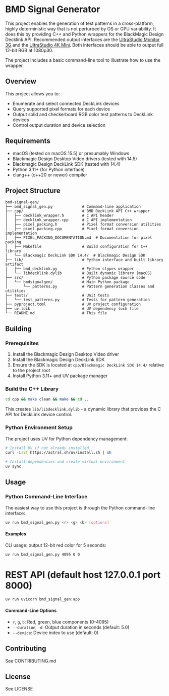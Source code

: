 # BMD Signal Generator

This project enables the generation of test patterns in a cross-platform,
highly deterministic way that is not perturbed by OS or GPU variability. It does
this by providing C++ and Python wrappers for the BlackMagic Design Decklink
API. Recommended output interfaces are the [UltraStudio Monitor 3G](https://www.blackmagicdesign.com/products/ultrastudio/techspecs/W-DLUS-13) and the
[UltraStudio 4K Mini](https://www.blackmagicdesign.com/products/ultrastudio/techspecs/W-DLUS-11). Both interfaces should be able to output full 12-bit RGB at 1080p30.

The project includes a basic command-line tool to illustrate how to use the
wrapper.

## Overview

This project allows you to:
- Enumerate and select connected DeckLink devices
- Query supported pixel formats for each device
- Output solid and checkerboard RGB color test patterns to DeckLink devices
- Control output duration and device selection

## Requirements

- macOS (tested on macOS 15.5) or presumably Windows
- Blackmagic Design Desktop Video drivers (tested with 14.5)
- Blackmagic Design DeckLink SDK (tested with 14.4)
- Python 3.11+ (for Python interface)
- clang++ (c++20 or newer) compiler

## Project Structure

```
bmd-signal-gen/
├── bmd_signal_gen.py             # Command-line application
├── cpp/                          # BMD DeckLink API C++ wrapper
│   ├── decklink_wrapper.h        # C API header
│   ├── decklink_wrapper.cpp      # C API implementation
│   ├── pixel_packing.h           # Pixel format conversion utilities
│   ├── pixel_packing.cpp         # Pixel format conversion implementation
│   ├── PIXEL_PACKING_DOCUMENTATION.md  # Documentation for pixel packing
│   ├── Makefile                  # Build configuration for C++ library
│   └── Blackmagic DeckLink SDK 14.4/  # Blackmagic Design SDK
├── lib/                          # Python interface and built library artifact
│   ├── bmd_decklink.py           # Python ctypes wrapper
│   └── libdecklink.dylib         # Built dynamic library (macOS)
├── src/                          # Python package source code
│   └── bmdsignalgen/             # Main Python package
│       └── patterns.py           # Pattern generation classes and utilities
├── tests/                        # Unit tests
│   └── test_patterns.py          # Tests for pattern generation
├── pyproject.toml                # UV project configuration
├── uv.lock                       # UV dependency lock file
└── README.md                     # This file
```

## Building

### Prerequisites

1. Install the Blackmagic Design Desktop Video driver
2. Install the Blackmagic Design DeckLink SDK
3. Ensure the SDK is located at `cpp/Blackmagic DeckLink SDK 14.4/` relative to the project root
4. Install Python 3.11+ and UV package manager

### Build the C++ Library

```bash
cd cpp && make clean && make && cd ..
```

This creates `lib/libdecklink.dylib` - a dynamic library that provides the C API for DeckLink device control.

### Python Environment Setup

The project uses UV for Python dependency management:

```bash
# Install UV if not already installed
curl -LsSf https://astral.sh/uv/install.sh | sh

# Install dependencies and create virtual environment
uv sync
```

## Usage

### Python Command-Line Interface

The easiest way to use this project is through the Python command-line interface:

```bash
uv run bmd_signal_gen.py <r> <g> <b> [options]
```

#### Examples

CLI usage: output 12-bit red color for 5 seconds:
```bash
uv run bmd_signal_gen.py 4095 0 0
```

# REST API (default host 127.0.0.1 port 8000)
```bash
uv run uvicorn bmd_signal_gen:app
```

#### Command-Line Options

- `r`, `g`, `b`: Red, green, blue components (0-4095)
- `--duration`, `-d`: Output duration in seconds (default: 5.0)
- `--device`: Device index to use (default: 0)

## Contributing

See CONTRIBUTING.md

## License

See LICENSE